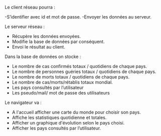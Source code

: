 Le client réseau pourra :

-S’identifier avec id et mot de passe.
 -Envoyer les données au serveur.

Le serveur réseau :

- Récupère les données envoyées.
- Modifie la base de données par conséquent.
- Envoi le résultat au client.

Dans la base de données on stocke :

- Le nombre de cas confirmés totaux / quotidiens de chaque pays.
- Le nombre de personnes guéries totaux / quotidiens de chaque pays.
- Le nombre de morts totaux / quotidiens de chaque pays.
- Le nombre de cas/morts/rétablis totaux mondial.
- Les pays consultés par l’utilisateur
- Les pseudo/mail/ mot de passe des utilisateurs
  
Le navigateur va :

- A l'accueil afficher une carte du monde pour choisir son pays.
- Affiche les statistiques quotidienne et totales.
- Afficher un graphique d'évolution selon le pays choisi.
- Afficher les pays consultés par l’utilisateur.
